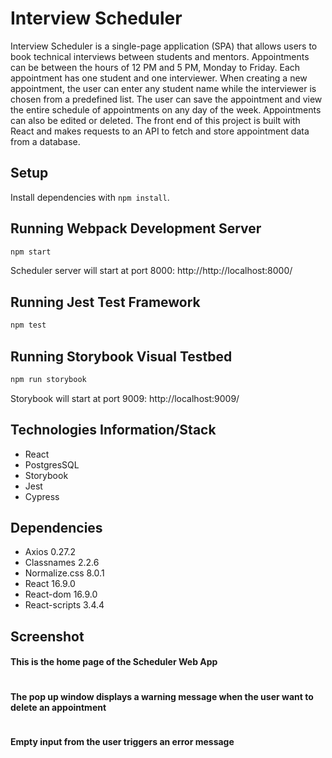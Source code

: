 # Interview Scheduler

Interview Scheduler is a single-page application (SPA) that allows users to book technical interviews between students and mentors. Appointments can be between the hours of 12 PM and 5 PM, Monday to Friday. Each appointment has one student and one interviewer. When creating a new appointment, the user can enter any student name while the interviewer is chosen from a predefined list. The user can save the appointment and view the entire schedule of appointments on any day of the week. Appointments can also be edited or deleted. The front end of this project is built with React and makes requests to an API to fetch and store appointment data from a database.

## Setup

Install dependencies with `npm install`.

## Running Webpack Development Server

```sh
npm start
```

Scheduler server will start at port 8000: http://http://localhost:8000/

## Running Jest Test Framework

```sh
npm test
```

## Running Storybook Visual Testbed

```sh
npm run storybook
```

Storybook will start at port 9009: http://localhost:9009/

## Technologies Information/Stack

- React
- PostgresSQL
- Storybook
- Jest
- Cypress

## Dependencies

- Axios 0.27.2
- Classnames 2.2.6
- Normalize.css 8.0.1
- React 16.9.0
- React-dom 16.9.0
- React-scripts 3.4.4

## Screenshot

#### This is the home page of the Scheduler Web App

![]()

#### The pop up window displays a warning message when the user want to delete an appointment

![]()

#### Empty input from the user triggers an error message

![]()
